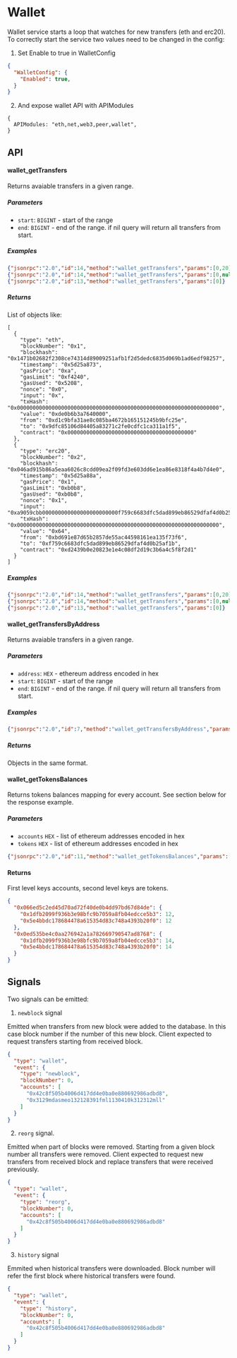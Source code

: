Wallet
==========

Wallet service starts a loop that watches for new transfers (eth and erc20).
To correctly start the service two values need to be changed in the config:

1. Set Enable to true in WalletConfig

```json
{
  "WalletConfig": {
    "Enabled": true,
  }
}
```

2. And expose wallet API with APIModules

```
{
  APIModules: "eth,net,web3,peer,wallet",
}
```

API
----------

#### wallet_getTransfers

Returns avaiable transfers in a given range.

##### Parameters

- `start`: `BIGINT` - start of the range
- `end`: `BIGINT` - end of the range. if nil query will return all transfers from start.

##### Examples

```json
{"jsonrpc":"2.0","id":14,"method":"wallet_getTransfers","params":[0,20]}
{"jsonrpc":"2.0","id":14,"method":"wallet_getTransfers","params":[0,null]}
{"jsonrpc":"2.0","id":13,"method":"wallet_getTransfers","params":[0]}
```

##### Returns

List of objects like:

```
[
  {
    "type": "eth",
    "blockNumber": "0x1",
    "blockhash": "0x1471b02682f2308ce74314d89009251afb1f2d5dedc6835d069b1ad6edf98257",
    "timestamp": "0x5d25a873",
    "gasPrice": "0xa",
    "gasLimit": "0xf4240",
    "gasUsed": "0x5208",
    "nonce": "0x0",
    "input": "0x",
    "txHash": "0x0000000000000000000000000000000000000000000000000000000000000000",
    "value": "0xde0b6b3a7640000",
    "from": "0xd1c9bfa31ae8c085ba4672b165151245b9bfc25e",
    "to": "0x9dfc85106d84405a83271c2fe0cdfc1ca311a1f5",
    "contract": "0x0000000000000000000000000000000000000000"
  },
  {
    "type": "erc20",
    "blockNumber": "0x2",
    "blockhash": "0x046ad915b86a5eaa6026c8cdd09ea2f09fd3e603dd6e1ea86e8318f4a4b7d4e0",
    "timestamp": "0x5d25a88a",
    "gasPrice": "0x1",
    "gasLimit": "0xb0b8",
    "gasUsed": "0xb0b8",
    "nonce": "0x1",
    "input": "0xa9059cbb000000000000000000000000f759c6683dfc5dad899eb86529dfaf4d0b25af1b0000000000000000000000000000000000000000000000000000000000000064",
    "txHash": "0x0000000000000000000000000000000000000000000000000000000000000000",
    "value": "0x64",
    "from": "0xbd691e87d65b2857de55ac44598161ea135f73f6",
    "to": "0xf759c6683dfc5dad899eb86529dfaf4d0b25af1b",
    "contract": "0xd2439b0e20823e1e4c08df2d19c3b6a4c5f8f2d1"
  }
]
```

##### Examples

```json
{"jsonrpc":"2.0","id":14,"method":"wallet_getTransfers","params":[0,20]}
{"jsonrpc":"2.0","id":14,"method":"wallet_getTransfers","params":[0,null]}
{"jsonrpc":"2.0","id":13,"method":"wallet_getTransfers","params":[0]}
```

#### wallet_getTransfersByAddress

Returns avaiable transfers in a given range.

##### Parameters

- `address`: `HEX` - ethereum address encoded in hex
- `start`: `BIGINT` - start of the range
- `end`: `BIGINT` - end of the range. if nil query will return all transfers from start.

##### Examples

```json
{"jsonrpc":"2.0","id":7,"method":"wallet_getTransfersByAddress","params":["0xb81a6845649fa8c042dfaceb3f7a684873406993","0x0"]}
```

##### Returns

Objects in the same format.

#### wallet_getTokensBalances

Returns tokens balances mapping for every account. See section below for the response example.

##### Parameters

- `accounts` `HEX` - list of ethereum addresses encoded in hex
- `tokens` `HEX` - list of ethereum addresses encoded in hex

```json
{"jsonrpc":"2.0","id":11,"method":"wallet_getTokensBalances","params":[["0x066ed5c2ed45d70ad72f40de0b4dd97bd67d84de", "0x0ed535be4c0aa276942a1a782669790547ad8768"], ["0x5e4bbdc178684478a615354d83c748a4393b20f0", "0x5e4bbdc178684478a615354d83c748a4393b20f0"]]}
```

#### Returns

First level keys accounts, second level keys are tokens.

```json
{
  "0x066ed5c2ed45d70ad72f40de0b4dd97bd67d84de": {
    "0x1dfb2099f936b3e98bfc9b7059a8fb04edcce5b3": 12,
    "0x5e4bbdc178684478a615354d83c748a4393b20f0": 12
  },
  "0x0ed535be4c0aa276942a1a782669790547ad8768": {
    "0x1dfb2099f936b3e98bfc9b7059a8fb04edcce5b3": 14,
    "0x5e4bbdc178684478a615354d83c748a4393b20f0": 14
  }
}
```

Signals
-------

Two signals can be emitted:

1. `newblock` signal

Emitted when transfers from new block were added to the database. In this case block number if the number of this new block.
Client expected to request transfers starting from received block.

```json
{
  "type": "wallet",
  "event": {
    "type": "newblock",
    "blockNumber": 0,
    "accounts": [
      "0x42c8f505b4006d417dd4e0ba0e880692986adbd8",
      "0x3129mdasmeo132128391fml1130410k312312mll"
    ]
  }
}
```

2. `reorg` signal.

Emitted when part of blocks were removed. Starting from a given block number all transfers were removed.
Client expected to request new transfers from received block and replace transfers that were received previously.

```json
{
  "type": "wallet",
  "event": {
    "type": "reorg",
    "blockNumber": 0,
    "accounts": [
      "0x42c8f505b4006d417dd4e0ba0e880692986adbd8"
    ]
  }
}
```

3. `history` signal

Emmited when historical transfers were downloaded. Block number will refer the first block where historical transfers
were found.

```json
{
  "type": "wallet",
  "event": {
    "type": "history",
    "blockNumber": 0,
    "accounts": [
      "0x42c8f505b4006d417dd4e0ba0e880692986adbd8"
    ]
  }
}
```